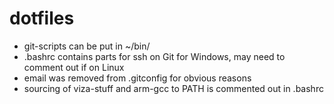 # dotfiles
* git-scripts can be put in ~/bin/
* .bashrc contains parts for ssh on Git for Windows, may need to comment out if on Linux
* email was removed from .gitconfig for obvious reasons
* sourcing of viza-stuff and arm-gcc to PATH is commented out in .bashrc

